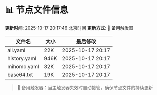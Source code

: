 # 📊 节点文件信息

**更新时间**: 2025-10-17 20:17:46 北京时间
**更新方式**: 🔄 备用触发器

| 文件名 | 大小 | 最后修改 |
|--------|------|----------|
| all.yaml | 22K | 2025-10-17 20:17 |
| history.yaml | 946K | 2025-10-17 20:17 |
| mihomo.yaml | 32K | 2025-10-17 20:17 |
| base64.txt | 19K | 2025-10-17 20:17 |

> 🔄 备用触发器：当主触发器失效时自动接管，确保节点文件的持续更新
